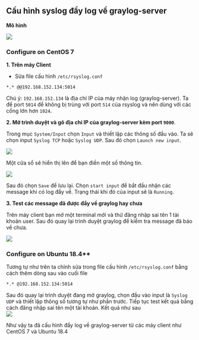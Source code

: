 ## Cấu hình syslog đẩy log về graylog-server  

**Mô hình**  

<img src="https://i.imgur.com/uERZaFg.png">  

### Configure on CentOS 7  

**1. Trên máy Client**  
- Sửa file cấu hình `/etc/rsyslog.conf`  
```
*.* @@192.168.152.134:5014  
```
Chú ý:  `192.168.152.134` là địa chỉ IP của máy nhận log (graylog-server). Ta để port `5014` để không bị trùng với port `514` của rsyslog và nên dùng với các cổng lớn hơn `1024`.  

**2. Mở trình duyệt và gõ địa chỉ IP của graylog-server kèm port `9000`**.

Trong mục `System/Input` chọn `Input` và thiết lập các thông số đầu vào. Ta sẽ chọn input `Syslog TCP` hoặc `Syslog UDP`. Sau đó chọn `Launch new input`.

<img src="https://i.imgur.com/FsdM112.png">

Một cửa sổ sẽ hiển thị lên để bạn điền một số thông tin.  

<img src="https://i.imgur.com/jTKCKij.png">

Sau đó chọn `Save` để lưu lại. 
Chọn `start input` để bắt đầu nhận các message khi có log đẩy về. Trạng thái khi đó của input sẽ là `Running`.  

**3. Test các message đã được đẩy về graylog hay chưa**  

Trên máy client bạn mở một terminal mới và thử đăng nhập sai tên 1 tài khoản user. Sau đó quay lại trình duyệt graylog để kiểm tra message đã báo về chưa.  

<img src="https://i.imgur.com/cmvOUMv.png">  


### Configure on Ubuntu 18.4**  

Tương tự như trên ta chỉnh sửa trong file cấu hình `/etc/rsyslog.conf` bằng cách thêm dòng sau vào cuối file  
```
*.* @192.168.152.134:5014
```  
Sau đó quay lại trình duyệt đang mở graylog, chọn đầu vào input là `Syslog UDP` và thiết lập thông số tương tự như phần trước. 
Tiếp tục test kết quả bằng cách đăng nhập sai tên một tài khoản. 
Kết quả như sau  
<img src="https://i.imgur.com/PryRu3s.png">  

Như vậy ta đã cấu hình đẩy log về graylog-server từ các máy client như CentOS 7 và Ubuntu 18.4  

